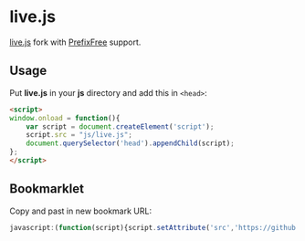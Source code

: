 # live.js

<a href="http://www.livejs.com">live.js</a> fork with <a href="http://leaverou.github.io/prefixfree/">PrefixFree</a> support.

## Usage

Put <strong>live.js</strong> in your <strong>js</strong> directory and add this in `<head>`:

```html
<script>
window.onload = function(){
	var script = document.createElement('script');
	script.src = "js/live.js";
	document.querySelector('head').appendChild(script);
};
</script>
```

## Bookmarklet

Copy and past in new bookmark URL:

```javascript
javascript:(function(script){script.setAttribute('src','https://github.com/newhope/live.js/raw/master/live.js');var head=document.querySelector('head').appendChild(script);})(document.createElement('script'));
```